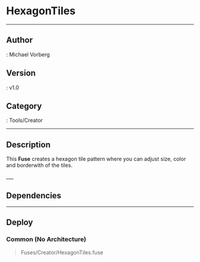 # HexagonTiles
___

## Author
 : Michael Vorberg

## Version
 : v1.0

## Category
 : Tools/Creator
___

## Description
<p>This <b>Fuse</b> creates a hexagon tile pattern where you can adjust size, color and borderwith of the tiles.</p>___

## Dependencies


___

## Deploy

### Common (No Architecture)

> Fuses/Creator/HexagonTiles.fuse  

